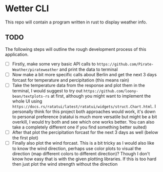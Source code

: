 # Wetter CLI

This repo will contain a program written in rust to display weather info.

## TODO

The following steps will outline the rough development process of this application.

- [ ] Firstly, make some very basic API calls to `https://github.com/Pirate-Weather/pirateweather` and print the data to terminal
- [ ] Now make a bit more specific calls about Berlin and get the next 3 days forcast for temperature and percipitation (this means rain)
- [ ] Take the temperature data from the response and plot them in the terminal, I would suggest to try out `https://github.com/loony-bean/textplots-rs` at first, although you might want to implement the whole UI using `https://docs.rs/ratatui/latest/ratatui/widgets/struct.Chart.html`. I personally think for this project both approaches would work, it's down to personal preference (ratatui is much more versatile but might be a bit overkill, I would try both and see which one works better. You can also take a completely different one if you find something better suited)
- [ ] After that plot the percipitation forcast for the next 3 days as well (below the first plot)
- [ ] Finally also plot the wind forcast. This is a bit tricky as I would also like to know the wind direction, perhaps use color plots to visual the direction (map different colors to different direction)? Though I don't know how easy that is with the given plotting libraries. If this is too hard then just plot the wind strength without the direction

